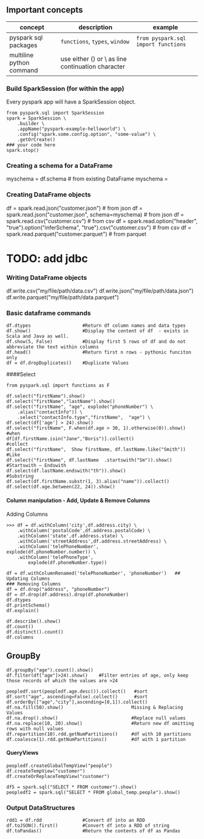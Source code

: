## Important concepts

| concept | description | example |
|-----------|-------------|------------------|
| pyspark sql packages | `functions`, `types`, `window`   | `from pyspark.sql import functions` |
| multiline python command |  use either () or \ as line continuation character | |


### Build SparkSession (for within the app)


Every pyspark app will have a SparkSession object. 
```
from pyspark.sql import SparkSession
spark = SparkSession \     
	.builder \     
	.appName("pyspark-example-helloworld") \     
	.config("spark.some.config.option", "some-value") \     
	.getOrCreate()
### your code here
spark.stop()  
```

### Creating a schema for a DataFrame


myschema = df.schema      # from existing DataFrame
myschema = 

### Creating DataFrame objects

df = spark.read.json("customer.json")                                  # from json 
df = spark.read.json("customer.json", schema=myschema)                 # from json 
df = spark.read.csv("customer.csv")                                    # from csv
df = spark.read.option("header", "true").option("inferSchema", "true").csv("customer.csv")    # from csv
df = spark.read.parquet("customer.parquet")                            # from parquet
# TODO: add jdbc

### Writing DataFrame objects

df.write.csv("my/file/path/data.csv")
df.write.json("my/file/path/data.json")
df.write.parquet("my/file/path/data.parquet")

### Basic dataframe commands

```
df.dtypes                   #Return df column names and data types
df.show()                   #Display the content of df  - exists in Scala and Java as well. 
df.show(5, False)           #Display first 5 rows of df and do not abbreviate the text within columns
df.head()                   #Return first n rows - pythonic funciton only
df = df.dropDuplicates()    #Duplicate Values
```


####Select
```
from pyspark.sql import functions as F

df.select("firstName").show()
df.select("firstName","lastName").show()
df.select("firstName", "age", explode("phoneNumber") \
	.alias("contactInfo")) \
	.select("contactInfo.type","firstName",  "age") \
df.select(df['age'] > 24).show()
df.select("firstName", F.when(df.age > 30, 1).otherwise(0)).show() #when
df[df.firstName.isin("Jane","Boris")].collect()                    #collect
df.select("firstName",  Show firstName,	df.lastName.like("Smith")) #Like
df.select("firstName", df.lastName  .startswith("Sm")).show()   #Startswith – Endswith
df.select(df.lastName.endswith("th")).show()                    #Substring
df.select(df.firstName.substr(1, 3).alias("name")).collect()
df.select(df.age.between(22, 24)).show()
```

#### Column manipulation - Add, Update & Remove Columns

Adding Columns
```
>>> df = df.withColumn('city',df.address.city) \
	.withColumn('postalCode',df.address.postalCode) \
	.withColumn('state',df.address.state) \
	.withColumn('streetAddress',df.address.streetAddress) \
	.withColumn('telePhoneNumber',
explode(df.phoneNumber.number)) \
	.withColumn('telePhoneType',
		explode(df.phoneNumber.type))
```
```
df = df.withColumnRenamed('telePhoneNumber', 'phoneNumber')   ## Updating Columns
### Removing Columns
df = df.drop("address", "phoneNumber")
df = df.drop(df.address).drop(df.phoneNumber)
df.dtypes
df.printSchema()
df.explain()

df.describe().show()
df.count()
df.distinct().count()
df.columns
```

## GroupBy
```
df.groupBy("age").count().show()
df.filter(df["age"]>24).show()    #Filter entries of age, only keep those records of which the values are >24

peopledf.sort(peopledf.age.desc()).collect()   #sort
df.sort("age", ascending=False).collect()      #sort
df.orderBy(["age","city"],ascending=[0,1]).collect()
df.na.fill(50).show()                         Missing & Replacing Values
df.na.drop().show()                           #Replace null values
df.na.replace(10, 20).show()                  #Return new df omitting rows with null values
df.repartition(10).rdd.getNumPartitions()     #df with 10 partitions
df.coalesce(1).rdd.getNumPartitions()         #df with 1 partition
```
#### QueryViews
```
peopledf.createGlobalTempView("people")
df.createTempView("customer")
df.createOrReplaceTempView("customer")

df5 = spark.sql("SELECT * FROM customer").show()
peopledf2 = spark.sql("SELECT * FROM global_temp.people").show()
```

### Output DataStructures
```
rdd1 = df.rdd               #Convert df into an RDD
df.toJSON().first()         #Convert df into a RDD of string
df.toPandas()               #Return the contents of df as Pandas
```

